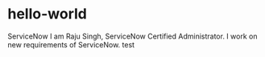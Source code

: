# hello-world
ServiceNow
I am Raju Singh, ServiceNow Certified Administrator. I work on new requirements of ServiceNow.
test
